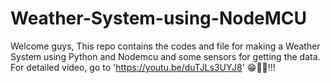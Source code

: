 # Weather-System-using-NodeMCU

Welcome guys,
This repo contains the codes and file for making a Weather System using Python and Nodemcu and some sensors for getting the data.
For detailed video, go to 'https://youtu.be/duTJLs3UYJ8' 😁🙏🏻!!!
